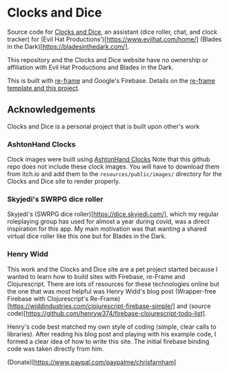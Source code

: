 # Clocks and Dice

Source code for [Clocks and Dice](https://clocksanddice.seefar.dev), an assistant 
(dice roller, chat, and clock tracker) for 
(Evil Hat Productions')[https://www.evilhat.com/home/] (Blades in the Dark)[https://bladesinthedark.com/].

This repository and the Clocks and Dice website have no ownership or affiliation with Evil Hat Productions
and Blades in the Dark.

This is built with [re-frame](https://github.com/day8/re-frame) and Google's Firebase. Details on the
[re-frame template and this project](docs/REFRAME.md).

## Acknowledgements

Clocks and Dice is a personal project that is built upon other's work

### AshtonHand Clocks

Clock images were built using [AshtonHand Clocks](https://acegiak.itch.io/ashtonhand-clocks) Note that 
this github repo does not include these clock images. You will have to download them from itch.io 
and add them to the `resources/public/images/` directory for the Clocks and Dice site to render properly.


### Skyjedi's SWRPG dice roller

Skyjedi's (SWRPG dice roller)[https://dice.skyjedi.com/], which my regular roleplaying group 
has used for almost a year during covid, was a direct inspiration for this app. My main motivation
was that wanting a shared virtual dice roller like this one but for Blades in the Dark.

### Henry Widd

This work and the Clocks and Dice site are a pet project started because I wanted to learn how
to build sites with Firebase, re-Frame and Clojurescript. There are lots of resources for these
technologies online but the one that was most helpful was Henry Widd's blog post 
(Wrapper-free Firebase with Clojurescript's Re-Frame)[https://widdindustries.com/clojurescript-firebase-simple/]
and (source code)[https://github.com/henryw374/firebase-clojurescript-todo-list].

Henry's code best matched my own style of coding (simple, clear calls to libraries). After reading his blog
post and playing with his example code, I formed a clear idea of how to write this site. The initial firebase
binding code was taken directly from him.

(Donate)[https://www.paypal.com/paypalme/chrisfarnham]


